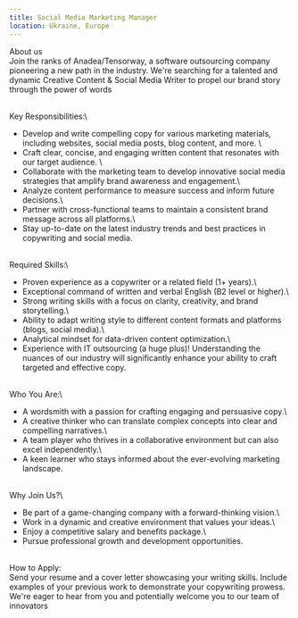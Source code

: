 ```yaml
---
title: Social Media Marketing Manager
location: Ukraine, Europe
---
```

About us\
Join the ranks of Anadea/Tensorway, a software outsourcing company pioneering a new path in the industry. We're searching for a talented and dynamic Creative Content & Social Media Writer to propel our brand story through the power of words

 \
Key Responsibilities:\
- Develop and write compelling copy for various marketing materials, including websites, social media posts, blog content, and more. \
- Craft clear, concise, and engaging written content that resonates with our target audience. \
- Collaborate with the marketing team to develop innovative social media strategies that amplify brand awareness and engagement.\
- Analyze content performance to measure success and inform future decisions.\
- Partner with cross-functional teams to maintain a consistent brand message across all platforms.\
- Stay up-to-date on the latest industry trends and best practices in copywriting and social media.

\
Required Skills:\
- Proven experience as a copywriter or a related field (1+ years).\
- Exceptional command of written and verbal English (B2 level or higher).\
- Strong writing skills with a focus on clarity, creativity, and brand storytelling.\
- Ability to adapt writing style to different content formats and platforms (blogs, social media).\
- Analytical mindset for data-driven content optimization.\
- Experience with IT outsourcing (a huge plus)! Understanding the nuances of our industry will significantly enhance your ability to craft targeted and effective copy.

\
Who You Are:\
- A wordsmith with a passion for crafting engaging and persuasive copy.\
- A creative thinker who can translate complex concepts into clear and compelling narratives.\
- A team player who thrives in a collaborative environment but can also excel independently.\
- A keen learner who stays informed about the ever-evolving marketing landscape.

\
Why Join Us?\
- Be part of a game-changing company with a forward-thinking vision.\
- Work in a dynamic and creative environment that values your ideas.\
- Enjoy a competitive salary and benefits package.\
- Pursue professional growth and development opportunities.

\
How to Apply:\
Send your resume and a cover letter showcasing your writing skills. Include examples of your previous work to demonstrate your copywriting prowess.\
We're eager to hear from you and potentially welcome you to our team of innovators